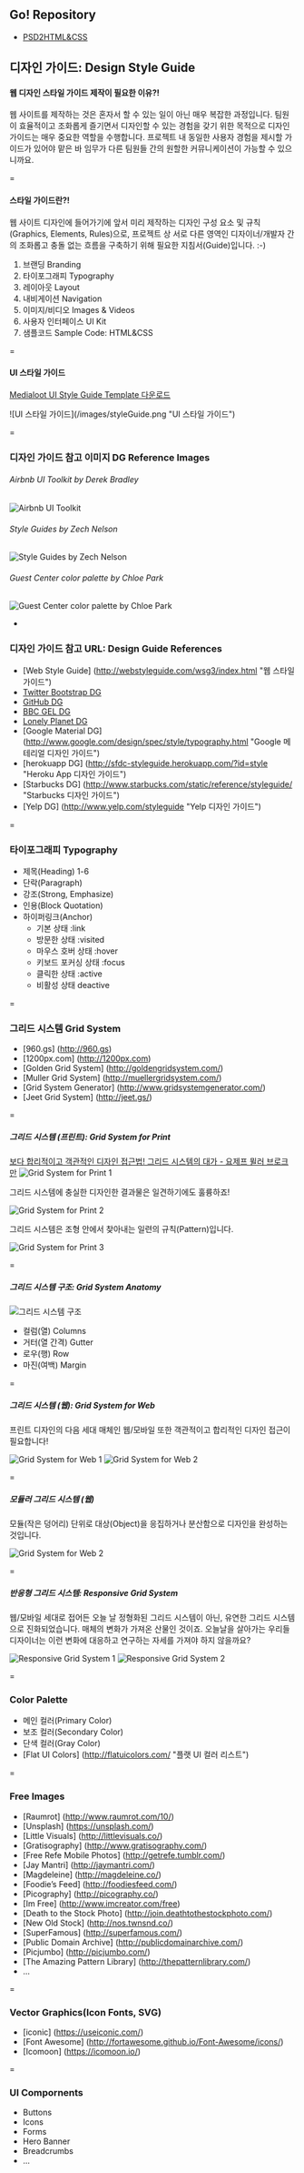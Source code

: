 ## Go! Repository
- [PSD2HTML&CSS](https://github.com/yamoo9/PSD2HTML-CSS "PSD2HTML-CSS 저장소 보기")

## 디자인 가이드: Design Style Guide

#### 웹 디자인 스타일 가이드 제작이 필요한 이유?!
웹 사이트를 제작하는 것은 혼자서 할 수 있는 일이 아닌 매우 복잡한 과정입니다. 팀원이 효율적이고 조화롭게 즐기면서 디자인할 수 있는 경험을 갖기 위한 목적으로 디자인 가이드는 매우 중요한 역할을 수행합니다. 프로젝트 내 동일한 사용자 경험을 제시할 가이드가 있어야 맡은 바 임무가 다른 팀원들 간의 원할한 커뮤니케이션이 가능할 수 있으니까요.

=

#### 스타일 가이드란?!
웹 사이트 디자인에 들어가기에 앞서 미리 제작하는 디자인 구성 요소 및 규칙(Graphics, Elements, Rules)으로, 프로젝트 상 서로 다른 영역인 디자이너/개발자 간의 조화롭고 충돌 없는 흐름을 구축하기 위해 필요한 지침서(Guide)입니다. :-)

1. 브랜딩 Branding
2. 타이포그래피 Typography
3. 레이아웃 Layout
4. 내비게이션 Navigation
5. 이미지/비디오 Images & Videos
6. 사용자 인터페이스 UI Kit
7. 샘플코드 Sample Code: HTML&CSS

=

#### UI 스타일 가이드
<p><a href="DAY02-Environment-Settings/medialoot-ui-style-guide-template.zip?raw=true" target="_blank">Medialoot UI Style Guide Template 다운로드</a></p>
![UI 스타일 가이드](/images/styleGuide.png "UI 스타일 가이드")

=

### 디자인 가이드 참고 이미지 DG Reference Images
###### Airbnb UI Toolkit by Derek Bradley
![Airbnb UI Toolkit](https://d13yacurqjgara.cloudfront.net/users/3797/screenshots/1669299/attachments/263198/airbnb-web-toolkit.png "Airbnb UI Toolkit by Derek Bradley")
###### Style Guides by Zech Nelson
![Style Guides by Zech Nelson](https://d13yacurqjgara.cloudfront.net/users/92121/screenshots/1718657/style-guides_1x.png "Style Guides by Zech Nelson")
###### Guest Center color palette by Chloe Park
![Guest Center color palette by Chloe Park](https://d13yacurqjgara.cloudfront.net/users/33252/screenshots/1597099/colorpalette2_1x.png "Guest Center color palette by Chloe Park")

-

### 디자인 가이드 참고 URL: Design Guide References
- [Web Style Guide] (http://webstyleguide.com/wsg3/index.html "웹 스타일 가이드")
- [Twitter Bootstrap DG](http://getbootstrap.com/ "트위터 부트스트랩 디자인 가이드")
- [GitHub DG](https://github.com/styleguide/css "깃허브 디자인 가이드")
- [BBC GEL DG](http://www.bbc.co.uk/gel "BBC Global Expirence Language 디자인 가이드")
- [Lonely Planet DG](http://rizzo.lonelyplanet.com/styleguide/design-elements/colours "Lonely Planet 디자인 가이드")
- [Google Material DG] (http://www.google.com/design/spec/style/typography.html "Google 메테리얼 디자인 가이드")
- [herokuapp DG] (http://sfdc-styleguide.herokuapp.com/?id=style "Heroku App 디자인 가이드")
- [Starbucks DG] (http://www.starbucks.com/static/reference/styleguide/ "Starbucks 디자인 가이드")
- [Yelp DG] (http://www.yelp.com/styleguide "Yelp 디자인 가이드")

=

### 타이포그래피 Typography
- 제목(Heading) 1-6
- 단락(Paragraph)
- 강조(Strong, Emphasize)
- 인용(Block Quotation)
- 하이퍼링크(Anchor)
    * 기본 상태         :link
    * 방문한 상태        :visited
    * 마우스 호버 상태    :hover
    * 키보드 포커싱 상태   :focus
    * 클릭한 상태        :active
    * 비활성 상태        deactive

=

### 그리드 시스템 Grid System
- [960.gs] (http://960.gs)
- [1200px.com] (http://1200px.com)
- [Golden Grid System] (http://goldengridsystem.com/)
- [Muller Grid System] (http://muellergridsystem.com/)
- [Grid System Generator] (http://www.gridsystemgenerator.com/)
- [Jeet Grid System] (http://jeet.gs/)

=

##### 그리드 시스템 (프린트): Grid System for Print
[보다 합리적이고 객관적인 디자인 접근법! 그리드 시스템의 대가 - 요제프 뮐러 브로크만](http://yamoo9.net/josef-muller-brockman/)
![Grid System for Print 1](http://yalantis.com/blog/wp-content/uploads/2014/04/2328591656_311f762a73_o.jpg)

그리드 시스템에 충실한 디자인한 결과물은 일견하기에도 훌륭하죠! 

![Grid System for Print 2](http://yalantis.com/blog/wp-content/uploads/2014/04/triboro-design-2.jpg)

그리드 시스템은 조형 안에서 찾아내는 일련의 규칙(Pattern)입니다.

![Grid System for Print 3](http://yalantis.com/blog/wp-content/uploads/2014/04/97c969229c23fba98a6e8da890519e18.jpg)

=

##### 그리드 시스템 구조: Grid System Anatomy
![그리드 시스템 구조](http://www.demacmedia.com/wp-content/uploads/2014/07/GridAnatomy.jpg)

- 컬럼(열) Columns
- 거터(열 간격) Gutter
- 로우(행) Row
- 마진(여백) Margin

=

##### 그리드 시스템 (웹): Grid System for Web
프린트 디자인의 다음 세대 매체인 웹/모바일 또한 객관적이고 합리적인 디자인 접근이 필요합니다!

![Grid System for Web 1](http://yalantis.com/blog/wp-content/uploads/2014/04/g-column-gird02-1024x815.jpg)
![Grid System for Web 2](http://yalantis.com/blog/wp-content/uploads/2014/04/picture-4.png)

=

##### 모듈러 그리드 시스템 (웹)
모듈(작은 덩어리) 단위로 대상(Object)을 응집하거나 분산함으로 디자인을 완성하는 것입니다.

![Grid System for Web 2](http://yalantis.com/blog/wp-content/uploads/2014/04/02.gif)

=

##### 반응형 그리드 시스템: Responsive Grid System
웹/모바일 세대로 접어든 오늘 날 정형화된 그리드 시스템이 아닌, 유연한 그리드 시스템으로 진화되었습니다. 매체의 변화가 가져온 산물인 것이죠. 오늘날을 살아가는 우리들 디자이너는 이런 변화에 대응하고 연구하는 자세를 가져야 하지 않을까요?

![Responsive Grid System 1](http://yalantis.com/blog/wp-content/uploads/2014/04/responsive-design-example1.jpg)
![Responsive Grid System 2](http://www.cmswire.com/images/responsive-grid.png)

=

### Color Palette
- 메인 컬러(Primary Color)
- 보조 컬러(Secondary Color)
- 단색 컬러(Gray Color)
- [Flat UI Colors] (http://flatuicolors.com/ "플랫 UI 컬러 리스트")

=

### Free Images
* [Raumrot] (http://www.raumrot.com/10/)
* [Unsplash] (https://unsplash.com/)
* [Little Visuals] (http://littlevisuals.co/)
* [Gratisography] (http://www.gratisography.com/)
* [Free Refe Mobile Photos] (http://getrefe.tumblr.com/)
* [Jay Mantri] (http://jaymantri.com/)
* [Magdeleine] (http://magdeleine.co/)
* [Foodie’s Feed] (http://foodiesfeed.com/)
* [Picography] (http://picography.co/)
* [Im Free] (http://www.imcreator.com/free)
* [Death to the Stock Photo] (http://join.deathtothestockphoto.com/)
* [New Old Stock] (http://nos.twnsnd.co/)
* [SuperFamous] (http://superfamous.com/)
* [Public Domain Archive] (http://publicdomainarchive.com/)
* [Picjumbo] (http://picjumbo.com/)
* [The Amazing Pattern Library] (http://thepatternlibrary.com/)
* ...

=

### Vector Graphics(Icon Fonts, SVG)
* [iconic] (https://useiconic.com/)
* [Font Awesome] (http://fortawesome.github.io/Font-Awesome/icons/)
* [Icomoon] (https://icomoon.io/)

=

### UI Compornents
- Buttons
- Icons
- Forms
- Hero Banner
- Breadcrumbs
- ...
